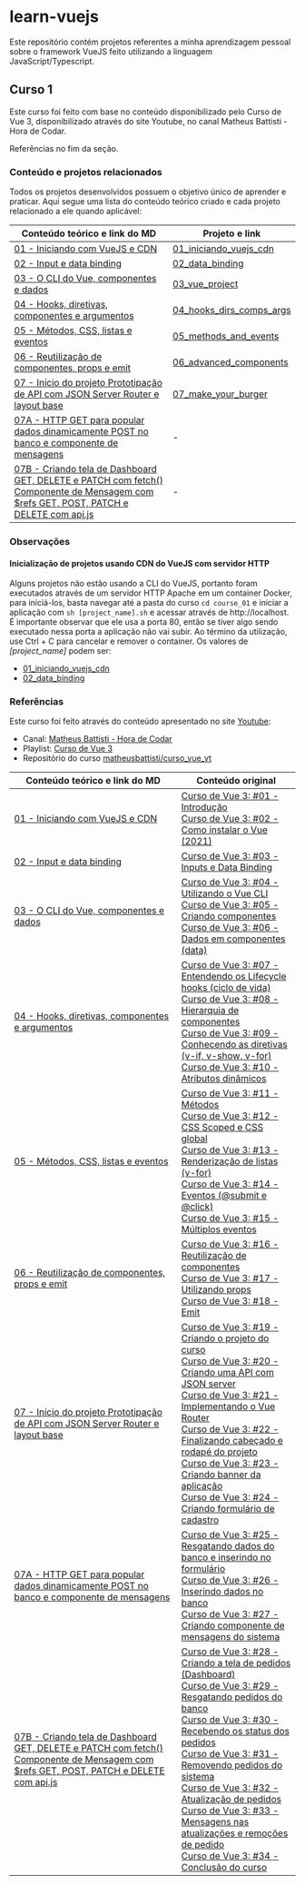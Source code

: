 # learn-vuejs

Este repositório contém projetos referentes a minha aprendizagem pessoal sobre o framework VueJS feito utilizando a linguagem JavaScript/Typescript.

## Curso 1

Este curso foi feito com base no conteúdo disponibilizado pelo Curso de Vue 3, disponibilizado através do site Youtube, no canal Matheus Battisti - Hora de Codar.

Referências no fim da seção.

### Conteúdo e projetos relacionados

Todos os projetos desenvolvidos possuem o objetivo único de aprender e praticar. Aqui segue uma lista do conteúdo teórico criado e cada projeto relacionado a ele quando aplicável:

| Conteúdo teórico e link do MD | Projeto e link |
|---|---|
| [01 - Iniciando com VueJS e CDN](./course_01/docs/01_iniciando_vuejs_cdn.md) | [01_iniciando_vuejs_cdn](./course_01/01_iniciando_vuejs_cdn/) |
| [02 - Input e data binding](./course_01/docs/02_data_binding.md) | [02_data_binding](./course_01/02_data_binding/) |
| [03 - O CLI do Vue, componentes e dados](./course_01/docs/03_vue_project.md) | [03_vue_project](./course_01/03_vue_project/) |
| [04 - Hooks, diretivas, componentes e argumentos](./course_01/docs/04_hooks_dirs_comps_args.md) | [04_hooks_dirs_comps_args](./course_01/04_hooks_dirs_comps_args/) |
| [05 - Métodos, CSS, listas e eventos](./course_01/docs/05_methods_and_events.md) | [05_methods_and_events](./course_01/05_methods_and_events/) |
| [06 - Reutilização de componentes, props e emit](./course_01/docs/06_advanced_components.md) | [06_advanced_components](./course_01/06_advanced_components/) |
| [07 - Início do projeto Prototipação de API com JSON Server Router e layout base](./course_01/docs/07_course_project.md) | [07_make_your_burger](./course_01/07_make_your_burger/) |
| [07A - HTTP GET para popular dados dinamicamente POST no banco e componente de mensagens](./course_01/docs/07a_course_project.md) | - |
| [07B - Criando tela de Dashboard GET, DELETE e PATCH com fetch() Componente de Mensagem com $refs GET, POST, PATCH e DELETE com api.js](./course_01/docs/07b_course_project.md) | - |

### Observações

#### Inicialização de projetos usando CDN do VueJS com servidor HTTP

Alguns projetos não estão usando a CLI do VueJS, portanto foram executados através de um servidor HTTP Apache em um container Docker, para iniciá-los, basta navegar até a pasta do curso `cd course_01` e iniciar a aplicação com `sh [project_name].sh` e acessar através de http://localhost. É importante observar que ele usa a porta 80, então se tiver algo sendo executado nessa porta a aplicação não vai subir. Ao término da utilização, use Ctrl + C para cancelar e remover o container. Os valores de *[project_name]* podem ser:
- [01_iniciando_vuejs_cdn](./course_01/01_iniciando_vuejs_cdn/)
- [02_data_binding](./course_01/02_data_binding/)

### Referências

Este curso foi feito através do conteúdo apresentado no site [Youtube](http://www.youtube.com):
- Canal: [Matheus Battisti - Hora de Codar](https://www.youtube.com/@MatheusBattisti)
- Playlist: [Curso de Vue 3](https://www.youtube.com/watch?v=wsAQQioPIJs&list=PLnDvRpP8BnezDglaAvtWgQXzsOmXUuRHL&ab_channel=MatheusBattisti-HoradeCodar)
- Repositório do curso [matheusbattisti/curso_vue_yt](https://github.com/matheusbattisti/curso_vue_yt)

| Conteúdo teórico e link do MD | Conteúdo original |
|---|---|
| [01 - Iniciando com VueJS e CDN](./course_01/docs/01_iniciando_vuejs_cdn.md) | [Curso de Vue 3: #01 - Introdução](https://www.youtube.com/watch?v=wsAQQioPIJs&ab_channel=MatheusBattisti-HoradeCodar)<br>[Curso de Vue 3: #02 - Como instalar o Vue (2021)](https://www.youtube.com/watch?v=-w1VVGycLRM&ab_channel=MatheusBattisti-HoradeCodar) |
| [02 - Input e data binding](./course_01/docs/02_data_binding.md) | [Curso de Vue 3: #03 - Inputs e Data Binding](https://www.youtube.com/watch?v=bdD04cHOKfY&ab_channel=MatheusBattisti-HoradeCodar) |
| [03 - O CLI do Vue, componentes e dados](./course_01/docs/03_vue_project.md) | [Curso de Vue 3: #04 - Utilizando o Vue CLI](https://www.youtube.com/watch?v=yrxG24n1oXI&&ab_channel=MatheusBattisti-HoradeCodar)<br>[Curso de Vue 3: #05 - Criando componentes](https://www.youtube.com/watch?v=ec046jmrgXQ&ab_channel=MatheusBattisti-HoradeCodar)<br>[Curso de Vue 3: #06 - Dados em componentes (data)](https://www.youtube.com/watch?v=_BXj6CwuL0Q&ab_channel=MatheusBattisti-HoradeCodar) |
| [04 - Hooks, diretivas, componentes e argumentos](./course_01/docs/04_hooks_dirs_comps_args.md) | [Curso de Vue 3: #07 - Entendendo os Lifecycle hooks (ciclo de vida)](https://www.youtube.com/watch?v=yzXOZZQPSeM&ab_channel=MatheusBattisti-HoradeCodar)<br>[Curso de Vue 3: #08 - Hierarquia de componentes](https://www.youtube.com/watch?v=H5PopRSJBTY&ab_channel=MatheusBattisti-HoradeCodar)<br>[Curso de Vue 3: #09 - Conhecendo as diretivas (v-if, v-show, v-for)](https://www.youtube.com/watch?v=5XJHIoK_nHU&ab_channel=MatheusBattisti-HoradeCodar)<br>[Curso de Vue 3: #10 - Atributos dinâmicos](https://www.youtube.com/watch?v=FtcreaLDeWA&ab_channel=MatheusBattisti-HoradeCodar) |
| [05 - Métodos, CSS, listas e eventos](./course_01/docs/05_methods_and_events.md) | [Curso de Vue 3: #11 - Métodos](https://www.youtube.com/watch?v=745aPtV_W60&ab_channel=MatheusBattisti-HoradeCodar)<br>[Curso de Vue 3: #12 - CSS Scoped e CSS global](https://www.youtube.com/watch?v=kMpeOHM4fZg&ab_channel=MatheusBattisti-HoradeCodar)<br>[Curso de Vue 3: #13 - Renderização de listas (v-for)](https://www.youtube.com/watch?v=GvGYlBYtlAk&ab_channel=MatheusBattisti-HoradeCodar)<br>[Curso de Vue 3: #14 - Eventos (@submit e @click)](https://www.youtube.com/watch?v=h8Z-pRhe-dw&ab_channel=MatheusBattisti-HoradeCodar)<br>[Curso de Vue 3: #15 - Múltiplos eventos](https://www.youtube.com/watch?v=AKXG0SblA1w&ab_channel=MatheusBattisti-HoradeCodar) |
| [06 - Reutilização de componentes, props e emit](./course_01/docs/06_advanced_components.md) | [Curso de Vue 3: #16 - Reutilização de componentes](https://www.youtube.com/watch?v=njcYIgHhFMc&ab_channel=MatheusBattisti-HoradeCodar)<br>[Curso de Vue 3: #17 - Utilizando props](https://www.youtube.com/watch?v=-B78d9052zY&ab_channel=MatheusBattisti-HoradeCodar)<br>[Curso de Vue 3: #18 - Emit](https://www.youtube.com/watch?v=RXldGbtzZdI&ab_channel=MatheusBattisti-HoradeCodar) |
| [07 - Início do projeto Prototipação de API com JSON Server Router e layout base](./course_01/docs/07_course_project.md) | [Curso de Vue 3: #19 - Criando o projeto do curso](https://www.youtube.com/watch?v=CtVhIITICF8&ab_channel=MatheusBattisti-HoradeCodar)<br>[Curso de Vue 3: #20 - Criando uma API com JSON server](https://www.youtube.com/watch?v=bleEztMsSDk&ab_channel=MatheusBattisti-HoradeCodar)<br>[Curso de Vue 3: #21 - Implementando o Vue Router](https://www.youtube.com/watch?v=B5NX9oPf5fI&ab_channel=MatheusBattisti-HoradeCodar)<br>[Curso de Vue 3: #22 - Finalizando cabeçado e rodapé do projeto](https://www.youtube.com/watch?v=UyOv6PTY50Y&ab_channel=MatheusBattisti-HoradeCodar)<br>[Curso de Vue 3: #23 - Criando banner da aplicação](https://www.youtube.com/watch?v=ihCBurkrFyc&ab_channel=MatheusBattisti-HoradeCodar)<br>[Curso de Vue 3: #24 - Criando formulário de cadastro](https://www.youtube.com/watch?v=mCfqTo9LdL8&ab_channel=MatheusBattisti-HoradeCodar) |
| [07A - HTTP GET para popular dados dinamicamente POST no banco e componente de mensagens](./course_01/docs/07a_course_project.md) | [Curso de Vue 3: #25 - Resgatando dados do banco e inserindo no formulário](https://www.youtube.com/watch?v=DxYc2CUan_4&ab_channel=MatheusBattisti-HoradeCodar)<br>[Curso de Vue 3: #26 - Inserindo dados no banco](https://www.youtube.com/watch?v=Z5eTqFtCZHk&ab_channel=MatheusBattisti-HoradeCodar)<br>[Curso de Vue 3: #27 - Criando componente de mensagens do sistema](https://www.youtube.com/watch?v=5WXWoe2t_00&ab_channel=MatheusBattisti-HoradeCodar) |
| [07B - Criando tela de Dashboard GET, DELETE e PATCH com fetch() Componente de Mensagem com $refs GET, POST, PATCH e DELETE com api.js](./course_01/docs/07b_course_project.md) | [Curso de Vue 3: #28 - Criando a tela de pedidos (Dashboard)](https://www.youtube.com/watch?v=a5ALeXKWGJM&ab_channel=MatheusBattisti-HoradeCodar)<br>[Curso de Vue 3: #29 - Resgatando pedidos do banco](https://www.youtube.com/watch?v=noQdE8weGv4&ab_channel=MatheusBattisti-HoradeCodar)<br>[Curso de Vue 3: #30 - Recebendo os status dos pedidos](https://www.youtube.com/watch?v=a7Z-hoIfAnE&ab_channel=MatheusBattisti-HoradeCodar)<br>[Curso de Vue 3: #31 - Removendo pedidos do sistema](https://www.youtube.com/watch?v=u8Nb1SBX-GQ&ab_channel=MatheusBattisti-HoradeCodar)<br>[Curso de Vue 3: #32 - Atualização de pedidos](https://www.youtube.com/watch?v=_i-vRSlKgkI&ab_channel=MatheusBattisti-HoradeCodar)<br>[Curso de Vue 3: #33 - Mensagens nas atualizações e remoções de pedido](https://www.youtube.com/watch?v=Rq51X_-0QaU&ab_channel=MatheusBattisti-HoradeCodar)<br>[Curso de Vue 3: #34 - Conclusão do curso](https://www.youtube.com/watch?v=DU2mQusXf-s&ab_channel=MatheusBattisti-HoradeCodar) |
